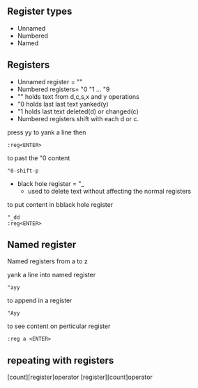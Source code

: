Register types
-------------

* Unnamed
* Numbered
* Named

## Registers

* Unnamed register = ""
* Numbered registers= "0  "1 ... "9
* "" holds text from d,c,s,x and y operations
* "0 holds last last text yanked(y)
* "1 holds last text deleted(d) or changed(c)
* Numbered registers shift with each d or c.

press yy to yank a line then
    
    :reg<ENTER>

to past the "0 content  
    
    "0-shift-p

* black hole register = "_ 
  * used to delete text without affecting the normal registers

to put content in bblack hole register
    
    "_dd
    :reg<ENTER>

## Named register

Named registers from a to z

yank a line into named register

    "ayy

to append in a register

    "Ayy

to see content on perticular register

    :reg a <ENTER>

## repeating with registers

[count][register]operator
[register][count]operator
